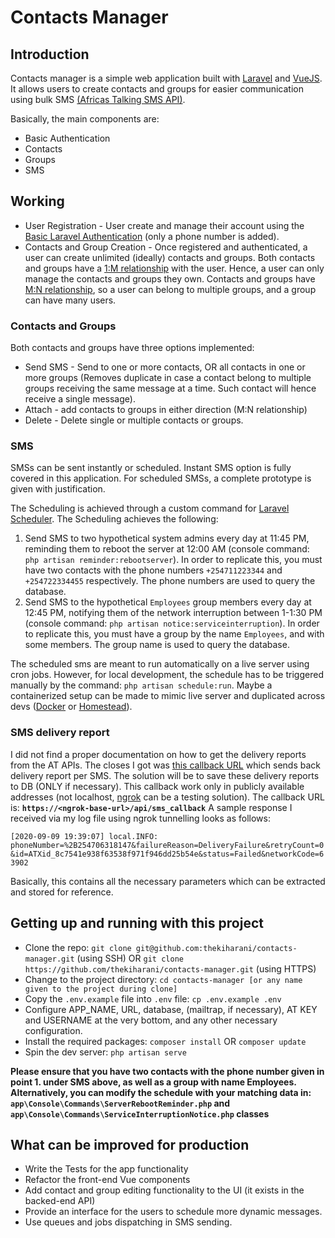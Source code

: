 # Contacts Manager
## Introduction
Contacts manager is a simple web application built with [Laravel](https://laravel.com) and [VueJS](https://cli.vuejs.org). It allows users to create contacts and groups for easier communication using bulk SMS [(Africas Talking SMS API)](https://africastalking.com/sms).

Basically, the main components are:
- Basic Authentication
- Contacts
- Groups
- SMS

## Working
- User Registration - User create and manage their account using the [Basic Laravel Authentication](https://laravel.com/docs/8.x/authentication) (only a phone number is added).
- Contacts and Group Creation - Once registered and authenticated, a user can create unlimited (ideally) contacts and groups. Both contacts and groups have a [1:M relationship](https://laravel.com/docs/8.x/eloquent-relationships#one-to-one) with the user. Hence, a user can only manage the contacts and groups they own. Contacts and groups have [M:N relationship](https://laravel.com/docs/8.x/eloquent-relationships#many-to-many), so a user can belong to multiple groups, and a group can have many users.

### Contacts and Groups
Both contacts and groups have three options implemented:
- Send SMS - Send to one or more contacts, OR all contacts in one or more groups (Removes duplicate in case a contact belong to multiple groups receiving the same message at a time. Such contact will hence receive a single message).
- Attach - add contacts to groups in either direction (M:N relationship)
- Delete - Delete single or multiple contacts or groups.

### SMS
SMSs can be sent instantly or scheduled. Instant SMS option is fully covered in this application. For scheduled SMSs, a complete prototype is given with justification.

The Scheduling is achieved through a custom command for [Laravel Scheduler](https://laravel.com/docs/8.x/scheduling#introduction). The Scheduling achieves the following: 
1. Send SMS to two hypothetical system admins every day at 11:45 PM, reminding them to reboot the server at 12:00 AM (console command: `php artisan reminder:rebootserver`). In order to replicate this, you must have two contacts with the phone numbers `+254711223344` and `+254722334455` respectively. The phone numbers are used to query the database. 
2. Send SMS to the hypothetical `Employees` group members every day at 12:45 PM, notifying them of the network interruption between 1-1:30 PM (console command: `php artisan notice:serviceinterruption`). In order to replicate this, you must have a group by the name `Employees`, and with some members. The group name is used to query the database.

The scheduled sms are meant to run automatically on a live server using cron jobs. However, for local development, the schedule has to be triggered manually by the command: `php artisan schedule:run`. Maybe a containerized setup can be made to mimic live server and duplicated across devs ([Docker](https://dev.to/lostdesign/how-to-run-laravel-in-docker-4e6o) or [Homestead](https://laravel.com/docs/8.x/homestead)).

### SMS delivery report
I did not find a proper documentation on how to get the delivery reports from the AT APIs. The closes I got was [this callback URL](https://account.africastalking.com/apps/sandbox/sms/dlr/callback) which sends back delivery report per SMS. The solution will be to save these delivery reports to DB (ONLY if necessary). This callback work only in publicly available addresses (not localhost, [ngrok](https://ngrok.com/) can be a testing solution). The callback URL is: __`https://<ngrok-base-url>/api/sms_callback`__ A sample response I received via my log file using ngrok tunnelling looks as follows:

``
[2020-09-09 19:39:07] local.INFO: phoneNumber=%2B254706318147&failureReason=DeliveryFailure&retryCount=0&id=ATXid_8c7541e938f63538f971f946dd25b54e&status=Failed&networkCode=63902 
``

Basically, this contains all the necessary parameters which can be extracted and stored for reference.

## Getting up and running with this project
- Clone the repo: `git clone git@github.com:thekiharani/contacts-manager.git` (using SSH) OR `git clone https://github.com/thekiharani/contacts-manager.git` (using HTTPS)
- Change to the project directory: `cd contacts-manager [or any name given to the project during clone]`
- Copy the `.env.example` file into `.env` file: `cp .env.example .env`
- Configure APP_NAME, URL, database, (mailtrap, if necessary), AT KEY and USERNAME at the very bottom, and any other necessary configuration.
- Install the required packages: `composer install` OR `composer update`
- Spin the dev server: `php artisan serve`

__Please ensure that you have two contacts with the phone number given in point 1. under SMS above, as well as a group with name Employees. Alternatively, you can modify the schedule with your matching data in: `app\Console\Commands\ServerRebootReminder.php` and `app\Console\Commands\ServiceInterruptionNotice.php` classes__

## What can be improved for production
- Write the Tests for the app functionality
- Refactor the front-end Vue components
- Add contact and group editing functionality to the UI (it exists in the backed-end API)
- Provide an interface for the users to schedule more dynamic messages.
- Use queues and jobs dispatching in SMS sending.
